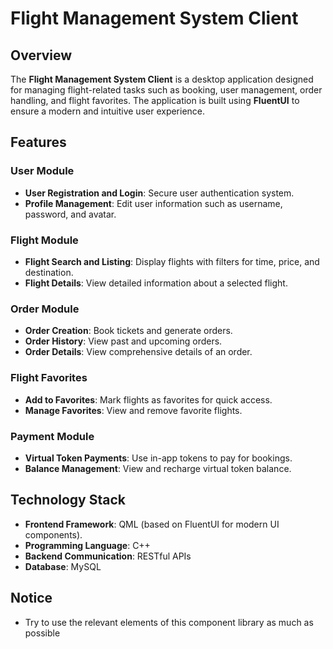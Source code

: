 # Flight Management System Client

## Overview
The **Flight Management System Client** is a desktop application designed for managing flight-related tasks such as booking, user management, order handling, and flight favorites. The application is built using **FluentUI** to ensure a modern and intuitive user experience.

## Features
### User Module
- **User Registration and Login**: Secure user authentication system.
- **Profile Management**: Edit user information such as username, password, and avatar.

### Flight Module
- **Flight Search and Listing**: Display flights with filters for time, price, and destination.
- **Flight Details**: View detailed information about a selected flight.

### Order Module
- **Order Creation**: Book tickets and generate orders.
- **Order History**: View past and upcoming orders.
- **Order Details**: View comprehensive details of an order.

### Flight Favorites
- **Add to Favorites**: Mark flights as favorites for quick access.
- **Manage Favorites**: View and remove favorite flights.

### Payment Module
- **Virtual Token Payments**: Use in-app tokens to pay for bookings.
- **Balance Management**: View and recharge virtual token balance.

## Technology Stack
- **Frontend Framework**: QML (based on FluentUI for modern UI components).
- **Programming Language**: C++
- **Backend Communication**: RESTful APIs
- **Database**: MySQL

## Notice
- Try to use the relevant elements of this component library as much as possible

